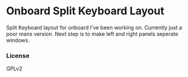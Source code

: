 # Onboard Split Keyboard Layout

Split Keyboard layout for onboard I've been working on. Currently just a poor mans version. Next step is to make left and right panels seperate windows.


### License
GPLv2
